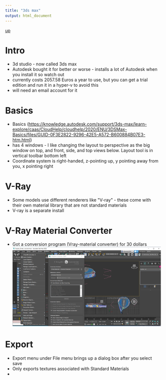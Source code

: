 ```yaml
---
title: "3ds max"
output: html_document
---
```

[up](https://mikewise2718.github.io/markdowndocs/)

# Intro
 - 3d studio - now called 3ds max 
 - Autodesk bought it for better or worse - installs a lot of Autodesk when you install it so watch out
 - currently costs 2057.58 Euros a year to use, but you can get a trial edition and run it in a hyper-v to avoid this
 - will need an email account for it

# Basics
- Basics (https://knowledge.autodesk.com/support/3ds-max/learn-explore/caas/CloudHelp/cloudhelp/2020/ENU/3DSMax-Basics/files/GUID-0F3E2822-9296-42E5-A572-B600884B07E3-htm.html)
- has 4 windows - I like changing the layout to perspective as the big window on top, and front, side, and top views below. Layout tool is in vertical toolbar bottom left
- Coordinate system is right-handed, z-pointing up, y pointing away from you, x pointing right 


# V-Ray 
- Some models use different renderers like "V-ray" - these come with their own material library that are not standard materials
- V-ray is a separate install




# V-Ray Material Converter
- Got a conversion program (Vray-material converter) for 30 dollars
![vraymatcvt](vraymaterialconverter.png)




# Export
- Export menu under File menu brings up a dialog box after you select save
- Only exports textures associated with Standard Materials
- 